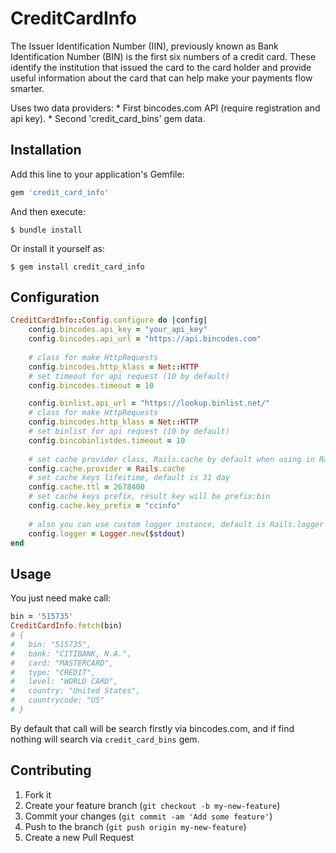 # CreditCardInfo

The Issuer Identification Number (IIN), previously known as Bank Identification Number (BIN) is the first six numbers of a credit card. 
These identify the institution that issued the card to the card holder and 
provide useful information about the card that can help make your payments flow smarter.

Uses two data providers:
    * First bincodes.com API (require registration and api key).
    * Second 'credit_card_bins' gem data.


## Installation

Add this line to your application's Gemfile:

```ruby
gem 'credit_card_info'
```

And then execute:

    $ bundle install

Or install it yourself as:

    $ gem install credit_card_info


## Configuration

```ruby
CreditCardInfo::Config.configure do |config|
    config.bincodes.api_key = "your_api_key"
    config.bincodes.api_url = "https://api.bincodes.com"
    
    # class for make HttpRequests
    config.bincodes.http_klass = Net::HTTP
    # set timeout for api request (10 by default)
    config.bincodes.timeout = 10

    config.binlist.api_url = "https://lookup.binlist.net/"
    # class for make HttpRequests
    config.bincodes.http_klass = Net::HTTP
    # set binlist for api request (10 by default)
    config.bincobinlistdes.timeout = 10
    
    # set cache provider class, Rails.cache by default when using in Rails application
    config.cache.provider = Rails.cache
    # set cache keys lifeitime, default is 31 day
    config.cache.ttl = 2678400
    # set cache keys prefix, result key will be prefix:bin
    config.cache.key_prefix = "ccinfo"
    
    # also you can use custom logger instance, default is Rails.logger for Rails apps, and stdout for others
    config.logger = Logger.new($stdout)
end
```

## Usage

You just need make call:

```ruby
bin = '515735'
CreditCardInfo.fetch(bin)
# { 
#   bin: "515735", 
#   bank: "CITIBANK, N.A.", 
#   card: "MASTERCARD", 
#   type: "CREDIT", 
#   level: "WORLD CARD", 
#   country: "United States", 
#   countrycode: "US"
# }
```

By default that call will be search firstly via bincodes.com, and if find nothing will search via `credit_card_bins` gem.

## Contributing

1. Fork it
2. Create your feature branch (`git checkout -b my-new-feature`)
3. Commit your changes (`git commit -am 'Add some feature'`)
4. Push to the branch (`git push origin my-new-feature`)
5. Create a new Pull Request
